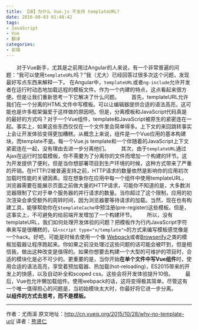 ```yaml
---
title: 【译】为什么 Vue.js 不支持 templateURL?
date: 2016-08-03 01:48:42
tags:
- JavaScript
- Vue
- 翻译
categories:
- 前端
---
```

　　对于Vue新手，尤其是之前用过Angular的人来说，有一个非常普遍的问题：“我可以使用`templateURL`吗？”我（尤大）已经回答过很多次这个问题，发现最好写点东西来解释一下。
在Angular中，`templateURL`或者`ng-include`允许开发者在运行时动态地加载远程的模板文件。作为一个内建的特点，这点看起来很方便。但是让我们重新思考一下它解决了什么问题。
　　首先，templateURL允许我们在一个分离的HTML文件中写模板。可以让编辑器提供合适的语法高亮，这可能也是许多框架偏爱于这样做的原因吧。但是，分离模板和JavaScript代码真是的最好的方式吗？对于一个Vue组件，template和JavaScript被原生的紧密连在一起。事实上，如果这些东西仅仅在一个文件里会简单得多。上下文的来回跳转事实上会让开发体验变得更加糟糕。从概念上来说，组件是一个Vue应用的基本构建块，而template不是。每一个Vue.js template和一个伴随着的JavaScript上下文紧密连在一起，没有理由去进一步分离他们。
　　其次，由于`templateURL`通过Ajax在运行时加载模板，你不需要为了分离你的文件而增加一个构建的环节。这为开发提供了便利，但是当你想部署项目到生产环境的时候，这种方式带来了严重的开销。在HTTP/2被普遍支持之前，HTTP请求的数量依然是影响你的应用初次加载时性能的关键因素。现在想象你在应用中每一个组件中使用templateURL，浏览器需要在能展示页面之前做大量的HTTP请求，可能你不知道的是，大多数浏览器限制了它对于单个服务器的并行请求的数量。当你超过了这个限制，应用的初次渲染会承受额外的周转时间，因为浏览器要等待请求的加载。当然，现在也有构建工具，能够帮助你在`$templateCache`中预注册(pre-register)这些模板。但是，这事实上，不可避免的给前端开发增加了一个构建环节。
　　所以，没有templateURL，我们如何处理开发体验的问题？把模板作为行内JavaScript字符串来写是很糟糕的，以`<script type="x/template">`的方式来编写模板感觉像是一个hack。好吧，可能是时候去使用一个像 [Webpack](http://webpack.github.io/)或者[Browserify](http://browserify.org/)之类的模板加载器让程序跑起来。你如果之前没处理过这些问题的话可能会被吓到，但是相信我，做出这种改变是值得的。如果你想要去构建一个大型的可维护的项目时，合适的模块化是必不可少的。更重要的是，当你开始**在单个文件中写Vue组件**时，使用合适的语法高亮，享受着预加载器、热加载(hot-reloading)，ES2015带来的开发上的快感，以及自动补全和scoped css。这些会将开发体验提升10倍。
　　最后，Vue也允许懒加载组件。使用webpack的话，这将变得极其简单。尽管这有一个唯一值得担心的问题是，当初始模块太大时，你最好将它进一步分离。
　　**以组件的方式去思考，而不是模板。**

---------
作者：尤雨溪
原文地址：http://cn.vuejs.org/2015/10/28/why-no-template-url/
译者：[熊贤仁](https://blog.skrskrskrskr.com)
